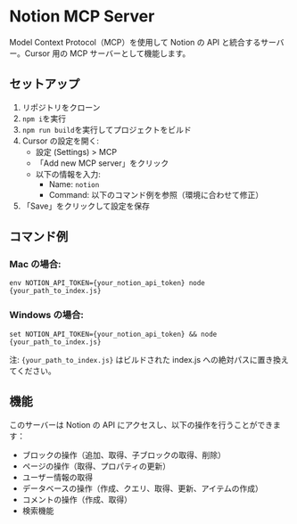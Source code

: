 # Notion MCP Server

Model Context Protocol（MCP）を使用して Notion の API と統合するサーバー。Cursor 用の MCP サーバーとして機能します。

## セットアップ

1. リポジトリをクローン
2. `npm i`を実行
3. `npm run build`を実行してプロジェクトをビルド
4. Cursor の設定を開く:
   - 設定 (Settings) > MCP
   - 「Add new MCP server」をクリック
   - 以下の情報を入力:
     - Name: `notion`
     - Command: 以下のコマンド例を参照（環境に合わせて修正）
5. 「Save」をクリックして設定を保存

## コマンド例

### Mac の場合:

```
env NOTION_API_TOKEN={your_notion_api_token} node {your_path_to_index.js}
```

### Windows の場合:

```
set NOTION_API_TOKEN={your_notion_api_token} && node {your_path_to_index.js}
```

注: `{your_path_to_index.js}` はビルドされた index.js への絶対パスに置き換えてください。

## 機能

このサーバーは Notion の API にアクセスし、以下の操作を行うことができます：

- ブロックの操作（追加、取得、子ブロックの取得、削除）
- ページの操作（取得、プロパティの更新）
- ユーザー情報の取得
- データベースの操作（作成、クエリ、取得、更新、アイテムの作成）
- コメントの操作（作成、取得）
- 検索機能

